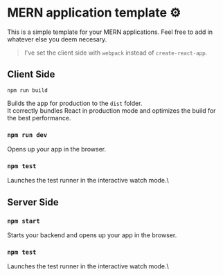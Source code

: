 # MERN application template :gear:
This is a simple template for your MERN applications. Feel free to add in whatever else you deem necesary. 

> I've set the client side with `webpack` instead of `create-react-app`.

## Client Side
 `npm run build`

Builds the app for production to the `dist` folder.\
It correctly bundles React in production mode and optimizes the build for the best performance.

### `npm run dev`

Opens up your app in the browser.

### `npm test`

Launches the test runner in the interactive watch mode.\


## Server Side
### `npm start`

Starts your backend and opens up your app in the browser.

### `npm test`

Launches the test runner in the interactive watch mode.\